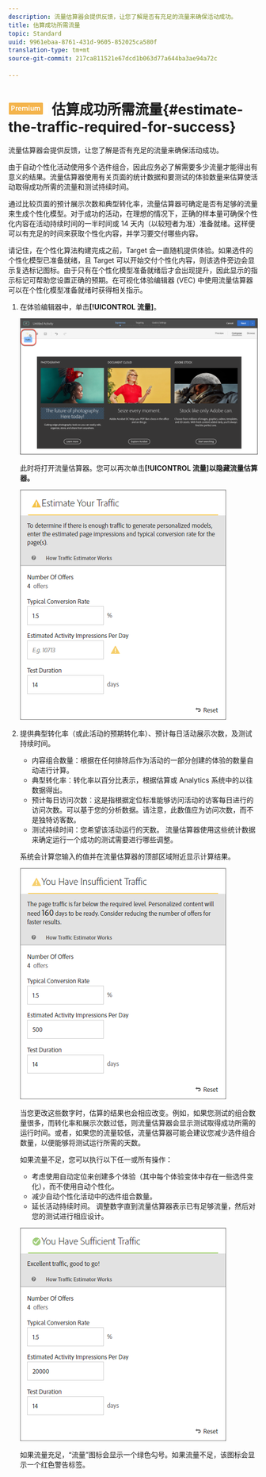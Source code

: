 ```yaml
---
description: 流量估算器会提供反馈，让您了解是否有充足的流量来确保活动成功。
title: 估算成功所需流量
topic: Standard
uuid: 9961ebaa-8761-431d-9605-852025ca580f
translation-type: tm+mt
source-git-commit: 217ca811521e67dcd1b063d77a644ba3ae94a72c

---
```



# ![PREMIUM](/help/assets/premium.png) 估算成功所需流量{#estimate-the-traffic-required-for-success}

流量估算器会提供反馈，让您了解是否有充足的流量来确保活动成功。

由于自动个性化活动使用多个选件组合，因此应务必了解需要多少流量才能得出有意义的结果。流量估算器使用有关页面的统计数据和要测试的体验数量来估算使活动取得成功所需的流量和测试持续时间。

通过比较页面的预计展示次数和典型转化率，流量估算器可确定是否有足够的流量来生成个性化模型。对于成功的活动，在理想的情况下，正确的样本量可确保个性化内容在活动持续时间的一半时间或 14 天内（以较短者为准）准备就绪。这样便可以有充足的时间来获取个性化内容，并学习要交付哪些内容。

请记住，在个性化算法构建完成之前，Target 会一直随机提供体验。如果选件的个性化模型已准备就绪，且 Target 可以开始交付个性化内容，则该选件旁边会显示复选标记图标。由于只有在个性化模型准备就绪后才会出现提升，因此显示的指示标记可帮助您设置正确的预期。在可视化体验编辑器 (VEC) 中使用流量估算器可以在个性化模型准备就绪时获得相关指示。

1. 在体验编辑器中，单击&#x200B;**[!UICONTROL 流量]**。

   ![“流量”图标](/help/c-activities/t-automated-personalization/assets/icon-traffic.png)

   此时将打开流量估算器。您可以再次单击&#x200B;**[!UICONTROL 流量]以隐藏流量估算器。**

   ![](assets/ap_est.png)

1. 提供典型转化率（或此活动的预期转化率）、预计每日活动展示次数，及测试持续时间。

   * 内容组合数量：根据在任何排除后作为活动的一部分创建的体验的数量自动进行计算。
   * 典型转化率：转化率以百分比表示，根据估算或 Analytics 系统中的以往数据得出。
   * 预计每日访问次数：这是指根据定位标准能够访问活动的访客每日进行的访问次数。可以基于您的分析数据。请注意，此数值应为访问次数，而不是独特访客数。
   * 测试持续时间：您希望该活动运行的天数。
   流量估算器使用这些统计数据来确定运行一个成功的测试需要进行哪些调整。

   系统会计算您输入的值并在流量估算器的顶部区域附近显示计算结果。

   ![](assets/ap_est_no.png)

   当您更改这些数字时，估算的结果也会相应改变。例如，如果您测试的组合数量很多，而转化率和展示次数过低，则流量估算器会显示测试取得成功所需的运行时间。或者，如果您的流量较低，流量估算器可能会建议您减少选件组合数量，以便能够将测试运行所需的天数。

   如果流量不足，您可以执行以下任一或所有操作：

   * 考虑使用自动定位来创建多个体验（其中每个体验变体中存在一些选件变化），而不使用自动个性化。
   * 减少自动个性化活动中的选件组合数量。
   * 延长活动持续时间。
   调整数字直到流量估算器表示已有足够流量，然后对您的测试进行相应设计。

   ![](assets/ap_est_yes.png)

   如果流量充足，“流量”图标会显示一个绿色勾号。如果流量不足，该图标会显示一个红色警告标签。
